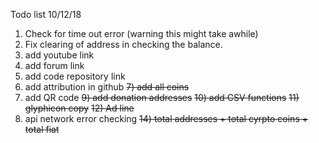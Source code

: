 Todo list 10/12/18

1) Check for time out error (warning this might take awhile)
2) Fix clearing of address in checking the balance. 
3) add youtube link
4) add forum link
5) add code repository link
6) add attribution in github
~~7) add all coins~~
8) add QR code
~~9) add donation addresses~~
~~10) add CSV functions~~
~~11) glyphicon copy~~
~~12) Ad line~~
13) api network error checking
~~14) total addresses + total cyrpto coins + total fiat~~


